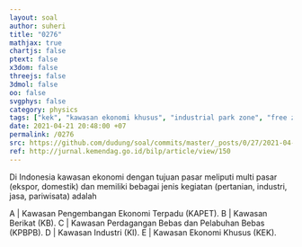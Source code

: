 ```yaml
---
layout: soal
author: suheri
title: "0276"
mathjax: true
chartjs: false
ptext: false
x3dom: false
threejs: false
3dmol: false
oo: false
svgphys: false
category: physics
tags: ["kek", "kawasan ekonomi khusus", "industrial park zone", "free zone", "special economic zone"]
date: 2021-04-21 20:48:00 +07
permalink: /0276
src: https://github.com/dudung/soal/commits/master/_posts/0/27/2021-04-21-intro-kek-id-6.md
ref: http://jurnal.kemendag.go.id/bilp/article/view/150
---
```

Di Indonesia kawasan ekonomi dengan tujuan pasar meliputi multi pasar (ekspor, domestik) dan memiliki bebagai jenis kegiatan (pertanian, industri, jasa, pariwisata) adalah

A | Kawasan Pengembangan Ekonomi Terpadu (KAPET).
B | Kawasan Berikat (KB).
C | Kawasan Perdagangan Bebas dan Pelabuhan Bebas (KPBPB).
D | Kawasan Industri (KI). 
E | Kawasan Ekonomi Khusus (KEK).
